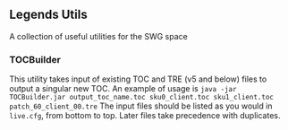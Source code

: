 ## Legends Utils

A collection of useful utilities for the SWG space

### TOCBuilder

This utility takes input of existing TOC and TRE (v5 and below) files to output a singular new TOC.
An example of usage is `java -jar TOCBuilder.jar output_toc_name.toc sku0_client.toc sku1_client.toc patch_60_client_00.tre`
The input files should be listed as you would in `live.cfg`, from bottom to top. Later files take precedence with duplicates.